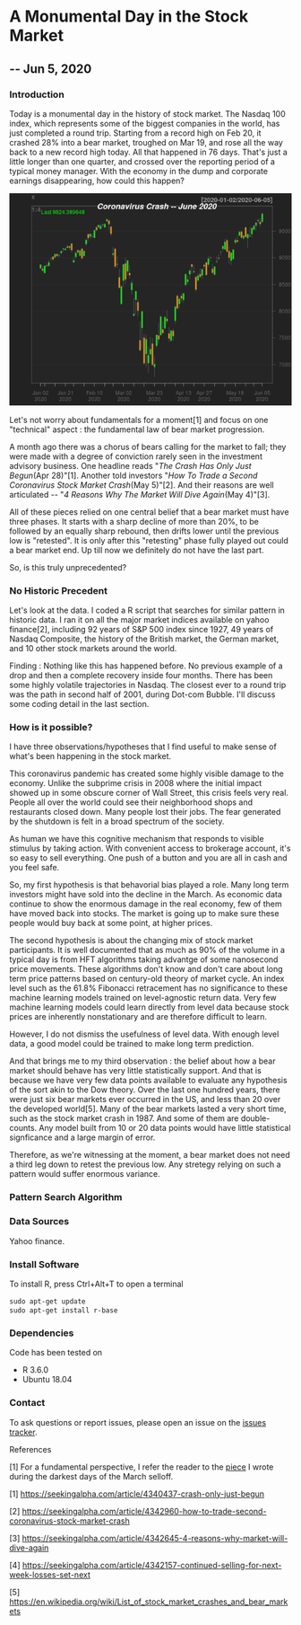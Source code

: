 # A Monumental Day in the Stock Market
## -- Jun 5, 2020

### Introduction

Today is a monumental day in the history of stock market. The Nasdaq 100 index, which represents some of the biggest companies in the world, has just completed a round trip. Starting from a record high on Feb 20, it crashed 28% into a bear market, troughed on Mar 19, and rose all the way back to a new record high today. All that happened in 76 days. That's just a little longer than one quarter, and crossed over the reporting period of a typical money manager. With the economy in the dump and corporate earnings disappearing, how could this happen?

![Fig1](plots/NDX_jun2020.png)

Let's not worry about fundamentals for a moment[1] and focus on one "technical" aspect : the fundamental law of bear market progression.

A month ago there was a chorus of bears calling for the market to fall; they were made with a degree of conviction rarely seen in the investment advisory business. One headline reads "_The Crash Has Only Just Begun_(Apr 28)"[1]. Another told investors "_How To Trade a Second Coronavirus Stock Market Crash_(May 5)"[2]. And their reasons are well articulated -- "_4 Reasons Why The Market Will Dive Again_(May 4)"[3]. 

All of these pieces relied on one central belief that a bear market must have three phases. It starts with a sharp decline of more than 20%, to be followed by an equally sharp rebound, then drifts lower until the previous low is "retested". It is only after this "retesting" phase fully played out could a bear market end. Up till now we definitely do not have the last part.

So, is this truly unprecedented? 

### No Historic Precedent

Let's look at the data. I coded a R script that searches for similar pattern in historic data. I ran it on all the major market indices available on yahoo finance[2], including 92 years of S&P 500 index since 1927, 49 years of Nasdaq Composite, the history of the British market, the German market, and 10 other stock markets around the world. 

Finding : Nothing like this has happened before. No previous example of a drop and then a complete recovery inside four months. There has been some highly volatile trajectories in Nasdaq. The closest ever to a round trip was the path in second half of 2001, during Dot-com Bubble. I'll discuss some coding detail in the last section.

### How is it possible?

I have three observations/hypotheses that I find useful to make sense of what's been happening in the stock market. 

This coronavirus pandemic has created some highly visible damage to the economy. Unlike the subprime crisis in 2008 where the initial impact showed up in some obscure corner of Wall Street, this crisis feels very real. People all over the world could see their neighborhood shops and restaurants closed down. Many people lost their jobs. The fear generated by the shutdown is felt in a broad spectrum of the society. 

As human we have this cognitive mechanism that responds to visible stimulus by taking action. With convenient access to brokerage account, it's so easy to sell everything. One push of a button and you are all in cash and you feel safe. 

So, my first hypothesis is that behavorial bias played a role. Many long term investors might have sold into the decline in the March. As economic data continue to show the enormous damage in the real economy, few of them have moved back into stocks. The market is going up to make sure these people would buy back at some point, at higher prices. 

The second hypothesis is about the changing mix of stock market participants. It is well documented that as much as 90% of the volume in a typical day is from HFT algorithms taking advantge of some nanosecond price movements. These algorithms don't know and don't care about long term price patterns based on century-old theory of market cycle. An index level such as the 61.8% Fibonacci retracement has no significance to these machine learning models trained on level-agnostic return data. Very few machine learning models could learn directly from level data because stock prices are inherently nonstationary and are therefore difficult to learn.

However, I do not dismiss the usefulness of level data. With enough level data, a good model could be trained to make long term prediction. 

And that brings me to my third observation : the belief about how a bear market should behave has very little statistically support. And that is because we have very few data points available to evaluate any hypothesis of the sort akin to the Dow theory. Over the last one hundred years, there were just six bear markets ever occurred in the US, and less than 20 over the developed world[5]. Many of the bear markets lasted a very short time, such as the stock market crash in 1987. And some of them are double-counts. Any model built from 10 or 20 data points would have little statistical signficance and a large margin of error. 

Therefore, as we're witnessing at the moment, a bear market does not need a third leg down to retest the previous low. Any stretegy relying on such a pattern would suffer enormous variance.



### Pattern Search Algorithm


 
### Data Sources
Yahoo finance.  

### Install Software
To install R, press Ctrl+Alt+T to open a terminal

    sudo apt-get update 
    sudo apt-get install r-base

### Dependencies
Code has been tested on 
* R 3.6.0
* Ubuntu 18.04 


### Contact
To ask questions or report issues, please open an issue on the [issues tracker](https://github.com/htso/Monumental_Day/issues).


References

[1] For a fundamental perspective, I refer the reader to the [piece](https://github.com/htso/bear_market) I wrote during the darkest days of the March selloff.

[1] https://seekingalpha.com/article/4340437-crash-only-just-begun

[2] https://seekingalpha.com/article/4342960-how-to-trade-second-coronavirus-stock-market-crash

[3] https://seekingalpha.com/article/4342645-4-reasons-why-market-will-dive-again

[4] https://seekingalpha.com/article/4342157-continued-selling-for-next-week-losses-set-next

[5] https://en.wikipedia.org/wiki/List_of_stock_market_crashes_and_bear_markets



